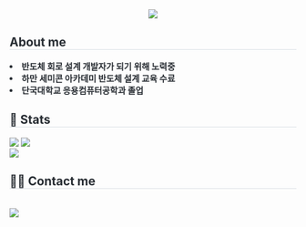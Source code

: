 <!--
## Hi there 👋

1  class Person {
2      constructor() {
3        this.name = "Sangsu Lee";
4        this.traits = ["DESIGN", "DEV"];
5        this.age = new Date().getFullYear() - 1997;
6      }
7  }

**jjamponglover/jjamponglover** is a ✨ _special_ ✨ repository because its `README.md` (this file) appears on your GitHub profile.

Here are some ideas to get you started:

- 🔭 I’m currently working on ...
- 🌱 I’m currently learning ...
- 👯 I’m looking to collaborate on ...
- 🤔 I’m looking for help with ...
- 💬 Ask me about ...
- 📫 How to reach me: ...
- 😄 Pronouns: ...
- ⚡ Fun fact: ...
-->

<div align= "center">
    <img src="https://capsule-render.vercel.app/api?type=rounded&color=ffffff&height=120&text=Hello!%20I'm%20Sangsu&animation=fadeIn&fontColor=000000&fontSize=70" />
    </div>
    <div style="text-align: left;"> 
    <h2 style="border-bottom: 1px solid #d8dee4; color: #282d33;"> About me </h2>  
    <div style="font-weight: 700; font-size: 15px; text-align: left; color: #282d33;"> <li> 반도체 회로 설계 개발자가 되기 위해 노력중 </li><li> 하만 세미콘 아카데미 반도체 설계 교육 수료 </li><li> 단국대학교 응용컴퓨터공학과 졸업 </div> 
    </div>
    <div style="text-align: left;"> 
    <h2 style="border-bottom: 1px solid #d8dee4; color: #282d33;"> 🏅 Stats </h2> <div style="text-align: left;"> <img src="https://github-readme-stats.vercel.app/api?username=jjamponglover&bg_color=180,86fefc,00000000&title_color=000000&text_color=000000"
         /> <img src="https://github-readme-stats.vercel.app/api/top-langs/?username=jjamponglover&layout=compact&bg_color=180,86fefc,00000000&title_color=000000&text_color=000000"
           /> </div> 
        <a href=""><img src="https://img.shields.io/badge/C-00599C?style=for-the-badge&logo=c&logoColor=white"/></a>
    </div>
    <div style="text-align: left;">
    <h2 style="border-bottom: 1px solid #d8dee4; color: #282d33;"> 🧑‍💻 Contact me </h2> <br> 
    <div style="text-align: left;"> <a href=mailto:si464640@gmail.com> <img src="https://img.shields.io/badge/Gmail-EA4335?style=for-the-badge&logo=Gmail&logoColor=white&link=mailto:si464640@gmail.com"> </a>
          </div>  <br> 
    <div style="text-align: left;">  </div> 
    </div>

